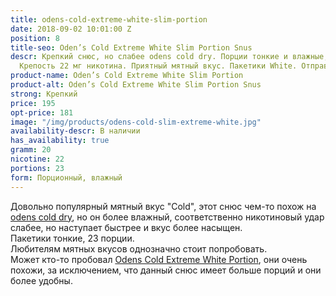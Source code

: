 ```yaml
---
title: odens-cold-extreme-white-slim-portion
date: 2018-09-02 10:01:00 Z
position: 8
title-seo: Oden’s Cold Extreme White Slim Portion Snus
descr: Крепкий снюс, но слабее odens cold dry. Порции тонкие и влажные, 23 порции.
  Крепость 22 мг никотина. Приятный мятный вкус. Пакетики White. Отправляем по Украине.
product-name: Oden’s Cold Extreme White Slim Portion
product-alt: Oden’s Cold Extreme White Slim Portion Snus
strong: Крепкий
price: 195
opt-price: 181
image: "/img/products/odens-cold-slim-extreme-white.jpg"
availability-descr: В наличии
has_availability: true
gramm: 20
nicotine: 22
portions: 23
form: Порционный, влажный
---
```


Довольно популярный мятный вкус "Cold", этот снюс чем-то похож на [odens cold dry](/odens-cold-dry), но он более влажный, соответственно никотиновый удар слабее, но наступает быстрее и вкус более насыщен.<br>
Пакетики тонкие, 23 порции.<br>
Любителям мятных вкусов однозначно стоит попробовать.<br>
Может кто-то пробовал [Odens Cold Extreme White Portion](/odens-white), они очень похожи, за исключением, что данный снюс имеет больше порций и они более удобны.